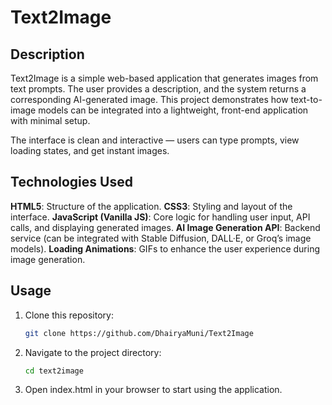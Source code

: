 # Text2Image
 
## Description

Text2Image is a simple web-based application that generates images from text prompts. The user provides a description, and the system returns a corresponding AI-generated image. This project demonstrates how text-to-image models can be integrated into a lightweight, front-end application with minimal setup.

The interface is clean and interactive — users can type prompts, view loading states, and get instant images.

## Technologies Used

**HTML5**: Structure of the application.
**CSS3**: Styling and layout of the interface.
**JavaScript (Vanilla JS)**: Core logic for handling user input, API calls, and displaying generated images.
**AI Image Generation API**: Backend service (can be integrated with Stable Diffusion, DALL·E, or Groq’s image models).
**Loading Animations**: GIFs to enhance the user experience during image generation.

## Usage
1. Clone this repository:
    ```bash
    git clone https://github.com/DhairyaMuni/Text2Image
    ```
2. Navigate to the project directory:
    ```bash
    cd text2image
    ```
3. Open index.html in your browser to start using the application.
